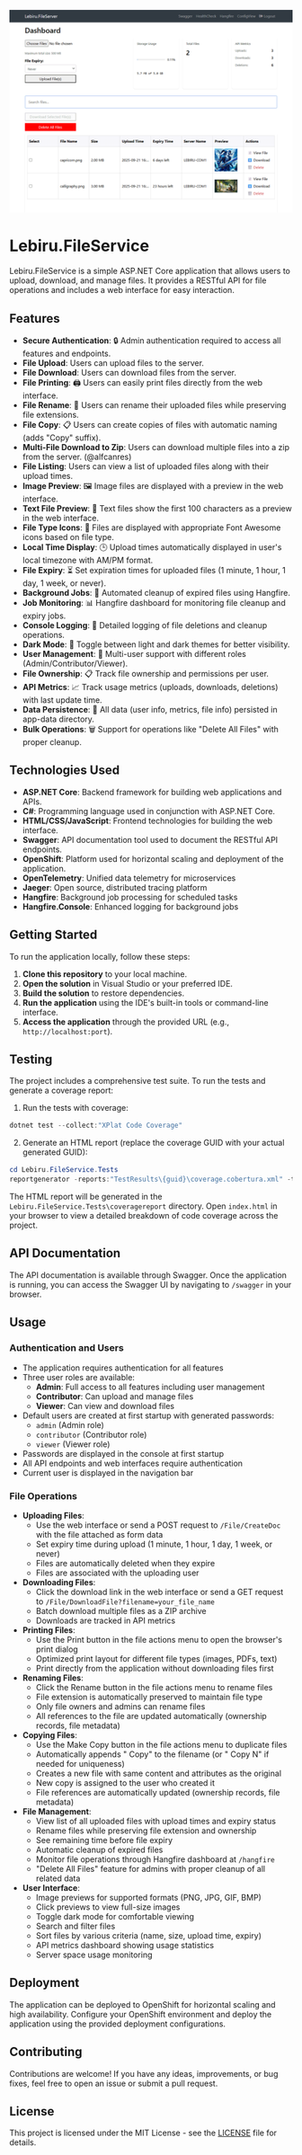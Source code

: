 ![demo image](screenshots/pic-1.png)

# Lebiru.FileService

Lebiru.FileService is a simple ASP.NET Core application that allows users to upload, download, and manage files. It provides a RESTful API for file operations and includes a web interface for easy interaction.

## Features

- **Secure Authentication**: 🔒 Admin authentication required to access all features and endpoints.
- **File Upload**: Users can upload files to the server.
- **File Download**: Users can download files from the server.
- **File Printing**: 🖨️ Users can easily print files directly from the web interface.
- **File Rename**: 🔄 Users can rename their uploaded files while preserving file extensions.
- **File Copy**: 📋 Users can create copies of files with automatic naming (adds "Copy" suffix).
- **Multi-File Download to Zip**: Users can download multiple files into a zip from the server. (@alfcanres)
- **File Listing**: Users can view a list of uploaded files along with their upload times.
- **Image Preview**: 🖼️ Image files are displayed with a preview in the web interface.
- **Text File Preview**: 📄 Text files show the first 100 characters as a preview in the web interface.
- **File Type Icons**: 📂 Files are displayed with appropriate Font Awesome icons based on file type.
- **Local Time Display**: 🕒 Upload times automatically displayed in user's local timezone with AM/PM format.
- **File Expiry**: ⏳ Set expiration times for uploaded files (1 minute, 1 hour, 1 day, 1 week, or never).
- **Background Jobs**: 🔄 Automated cleanup of expired files using Hangfire.
- **Job Monitoring**: 📊 Hangfire dashboard for monitoring file cleanup and expiry jobs.
- **Console Logging**: 📝 Detailed logging of file deletions and cleanup operations.
- **Dark Mode**: 🌙 Toggle between light and dark themes for better visibility.
- **User Management**: 👥 Multi-user support with different roles (Admin/Contributor/Viewer).
- **File Ownership**: 📋 Track file ownership and permissions per user.
- **API Metrics**: 📈 Track usage metrics (uploads, downloads, deletions) with last update time.
- **Data Persistence**: 💾 All data (user info, metrics, file info) persisted in app-data directory.
- **Bulk Operations**: 🗑️ Support for operations like "Delete All Files" with proper cleanup.

## Technologies Used

- **ASP.NET Core**: Backend framework for building web applications and APIs.
- **C#**: Programming language used in conjunction with ASP.NET Core.
- **HTML/CSS/JavaScript**: Frontend technologies for building the web interface.
- **Swagger**: API documentation tool used to document the RESTful API endpoints.
- **OpenShift**: Platform used for horizontal scaling and deployment of the application.
- **OpenTelemetry**: Unified data telemetry for microservices
- **Jaeger**: Open source, distributed tracing platform
- **Hangfire**: Background job processing for scheduled tasks
- **Hangfire.Console**: Enhanced logging for background jobs

## Getting Started

To run the application locally, follow these steps:

1. **Clone this repository** to your local machine.
2. **Open the solution** in Visual Studio or your preferred IDE.
3. **Build the solution** to restore dependencies.
4. **Run the application** using the IDE's built-in tools or command-line interface.
5. **Access the application** through the provided URL (e.g., `http://localhost:port`).

## Testing

The project includes a comprehensive test suite. To run the tests and generate a coverage report:

1. Run the tests with coverage:
```powershell
dotnet test --collect:"XPlat Code Coverage"
```

2. Generate an HTML report (replace the coverage GUID with your actual generated GUID):
```powershell
cd Lebiru.FileService.Tests
reportgenerator -reports:"TestResults\{guid}\coverage.cobertura.xml" -targetdir:"coveragereport" -reporttypes:Html
```

The HTML report will be generated in the `Lebiru.FileService.Tests\coveragereport` directory. Open `index.html` in your browser to view a detailed breakdown of code coverage across the project.

## API Documentation

The API documentation is available through Swagger. Once the application is running, you can access the Swagger UI by navigating to `/swagger` in your browser.

## Usage

### Authentication and Users

- The application requires authentication for all features
- Three user roles are available:
  - **Admin**: Full access to all features including user management
  - **Contributor**: Can upload and manage files
  - **Viewer**: Can view and download files
- Default users are created at first startup with generated passwords:
  - `admin` (Admin role)
  - `contributor` (Contributor role)
  - `viewer` (Viewer role)
- Passwords are displayed in the console at first startup
- All API endpoints and web interfaces require authentication
- Current user is displayed in the navigation bar

### File Operations

- **Uploading Files**: 
  - Use the web interface or send a POST request to `/File/CreateDoc` with the file attached as form data
  - Set expiry time during upload (1 minute, 1 hour, 1 day, 1 week, or never)
  - Files are automatically deleted when they expire
  - Files are associated with the uploading user
- **Downloading Files**: 
  - Click the download link in the web interface or send a GET request to `/File/DownloadFile?filename=your_file_name`
  - Batch download multiple files as a ZIP archive
  - Downloads are tracked in API metrics
- **Printing Files**:
  - Use the Print button in the file actions menu to open the browser's print dialog
  - Optimized print layout for different file types (images, PDFs, text)
  - Print directly from the application without downloading files first
- **Renaming Files**:
  - Click the Rename button in the file actions menu to rename files
  - File extension is automatically preserved to maintain file type
  - Only file owners and admins can rename files
  - All references to the file are updated automatically (ownership records, file metadata)
- **Copying Files**:
  - Use the Make Copy button in the file actions menu to duplicate files
  - Automatically appends " Copy" to the filename (or " Copy N" if needed for uniqueness)
  - Creates a new file with same content and attributes as the original
  - New copy is assigned to the user who created it
  - File references are automatically updated (ownership records, file metadata)
- **File Management**:
  - View list of all uploaded files with upload times and expiry status
  - Rename files while preserving file extension and ownership
  - See remaining time before file expiry
  - Automatic cleanup of expired files
  - Monitor file operations through Hangfire dashboard at `/hangfire`
  - "Delete All Files" feature for admins with proper cleanup of all related data
- **User Interface**:
  - Image previews for supported formats (PNG, JPG, GIF, BMP)
  - Click previews to view full-size images
  - Toggle dark mode for comfortable viewing
  - Search and filter files
  - Sort files by various criteria (name, size, upload time, expiry)
  - API metrics dashboard showing usage statistics
  - Server space usage monitoring

## Deployment

The application can be deployed to OpenShift for horizontal scaling and high availability. Configure your OpenShift environment and deploy the application using the provided deployment configurations.

## Contributing

Contributions are welcome! If you have any ideas, improvements, or bug fixes, feel free to open an issue or submit a pull request.

## License

This project is licensed under the MIT License - see the [LICENSE](LICENSE) file for details.

